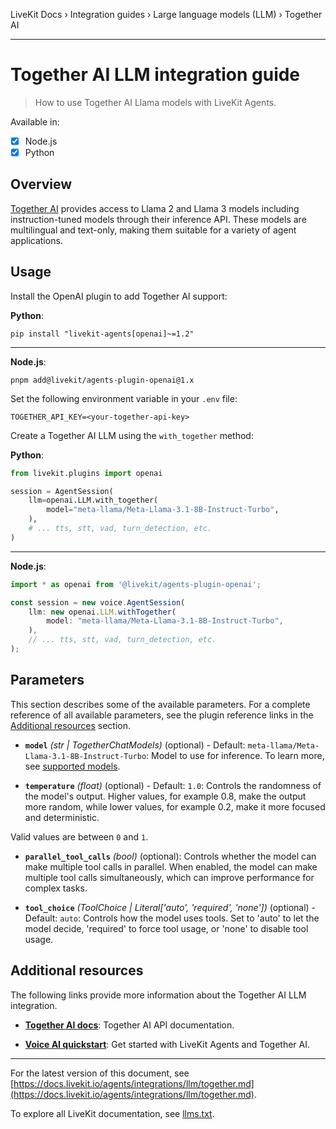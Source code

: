 LiveKit Docs › Integration guides › Large language models (LLM) › Together AI

---

# Together AI LLM integration guide

> How to use Together AI Llama models with LiveKit Agents.

Available in:
- [x] Node.js
- [x] Python

## Overview

[Together AI](https://www.together.ai/) provides access to Llama 2 and Llama 3 models including instruction-tuned models through their inference API. These models are multilingual and text-only, making them suitable for a variety of agent applications.

## Usage

Install the OpenAI plugin to add Together AI support:

**Python**:

```shell
pip install "livekit-agents[openai]~=1.2"

```

---

**Node.js**:

```shell
pnpm add@livekit/agents-plugin-openai@1.x

```

Set the following environment variable in your `.env` file:

```shell
TOGETHER_API_KEY=<your-together-api-key>

```

Create a Together AI LLM using the `with_together` method:

**Python**:

```python
from livekit.plugins import openai

session = AgentSession(
    llm=openai.LLM.with_together(
        model="meta-llama/Meta-Llama-3.1-8B-Instruct-Turbo",
    ),
    # ... tts, stt, vad, turn_detection, etc.
)

```

---

**Node.js**:

```typescript
import * as openai from '@livekit/agents-plugin-openai';

const session = new voice.AgentSession(
    llm: new openai.LLM.withTogether(
        model: "meta-llama/Meta-Llama-3.1-8B-Instruct-Turbo",
    ),
    // ... tts, stt, vad, turn_detection, etc.
);

```

## Parameters

This section describes some of the available parameters. For a complete reference of all available parameters, see the plugin reference links in the [Additional resources](#additional-resources) section.

- **`model`** _(str | TogetherChatModels)_ (optional) - Default: `meta-llama/Meta-Llama-3.1-8B-Instruct-Turbo`: Model to use for inference. To learn more, see [supported models](https://docs.together.ai/docs/inference-models).

- **`temperature`** _(float)_ (optional) - Default: `1.0`: Controls the randomness of the model's output. Higher values, for example 0.8, make the output more random, while lower values, for example 0.2, make it more focused and deterministic.

Valid values are between `0` and `1`.

- **`parallel_tool_calls`** _(bool)_ (optional): Controls whether the model can make multiple tool calls in parallel. When enabled, the model can make multiple tool calls simultaneously, which can improve performance for complex tasks.

- **`tool_choice`** _(ToolChoice | Literal['auto', 'required', 'none'])_ (optional) - Default: `auto`: Controls how the model uses tools. Set to 'auto' to let the model decide, 'required' to force tool usage, or 'none' to disable tool usage.

## Additional resources

The following links provide more information about the Together AI LLM integration.

- **[Together AI docs](https://docs.together.ai/docs/overview)**: Together AI API documentation.

- **[Voice AI quickstart](https://docs.livekit.io/agents/start/voice-ai.md)**: Get started with LiveKit Agents and Together AI.

---


For the latest version of this document, see [https://docs.livekit.io/agents/integrations/llm/together.md](https://docs.livekit.io/agents/integrations/llm/together.md).

To explore all LiveKit documentation, see [llms.txt](https://docs.livekit.io/llms.txt).